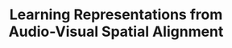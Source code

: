 ---
id:             2020-sptalign
title:          "Learning Representations from Audio-Visual Spatial Alignment"
authors:        <b>Pedro Morgado</b>, Yi Li, Nuno Vasconcelos
venue:          To appear at Neural Information Processing Systems (NeurIPS), 2020.
year:           "2020-10"
thumbnail:      assets/publications/2020-sptalign/thumbnail.jpg
links:
    pdf:        assets/publications/2020-sptalign/paper.pdf
    suppl:      assets/publications/2020-sptalign/suppl.pdf
    arxiv:      https://arxiv.org/abs/2011.01819
    code:       https://github.com/pedro-morgado/AVSpatialAlignment
    video:      https://youtu.be/E77nkQs1RMc
    bibtex:     assets/publications/2020-sptalign/ref.txt
---